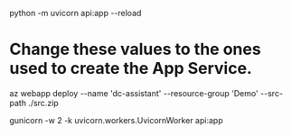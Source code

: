 python -m uvicorn api:app --reload


# Change these values to the ones used to create the App Service.
az webapp deploy --name 'dc-assistant' --resource-group 'Demo' --src-path ./src.zip

gunicorn -w 2 -k uvicorn.workers.UvicornWorker api:app